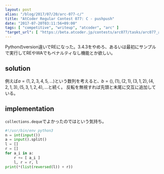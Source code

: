 ```yaml
---
layout: post
alias: "/blog/2017/07/20/arc-077-c/"
title: "AtCoder Regular Contest 077: C - pushpush"
date: "2017-07-20T03:11:56+09:00"
tags: [ "competitive", "writeup", "atcoder", "arc" ]
"target_url": [ "https://beta.atcoder.jp/contests/arc077/tasks/arc077_a" ]
---
```


Pythonのversion違いでREになった。3.4.3をやめろ、あるいは最初にサンプルで実行してREやWAでもペナルティなし機能とか欲しい。

## solution

例えば$a = (1, 2, 3, 4, 5, \dots)$という数列を考えると、$b = (), (1 ), (2, 1), (3, 1, 2), (4, 2, 1, 3), (5, 3, 1, 2, 4), \dots$と続く。
反転を無視すれば先頭と末尾に交互に追加している。

## implementation

`collections.deque`でよかったのではという気持ち。

``` python
#!/usr/bin/env python3
n = int(input())
a = input().split()
l = []
r = []
for a_i in a:
    r += [ a_i ]
    l, r = r, l
print(*(list(reversed(l)) + r))
```
